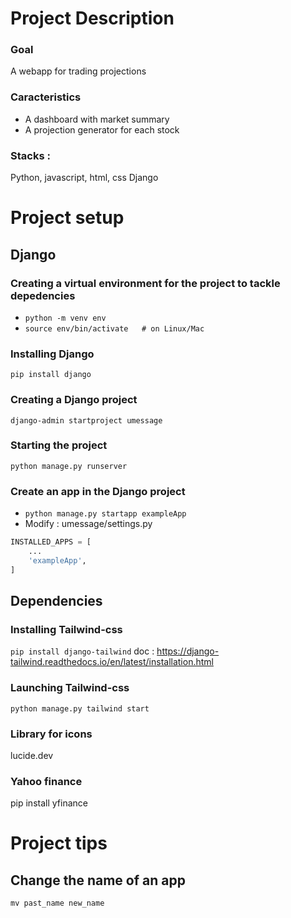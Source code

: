 # Project Description
### Goal
A webapp for trading projections 
### Caracteristics
- A dashboard with market summary
- A projection generator for each stock
### Stacks :
Python, javascript, html, css
Django

# Project setup
## Django
### Creating a virtual environment for the project to tackle depedencies
- ```python -m venv env```
- ```source env/bin/activate   # on Linux/Mac```
### Installing Django
```pip install django```
### Creating a Django project
```django-admin startproject umessage```
### Starting the project
```python manage.py runserver```
### Create an app in the Django project
- ```python manage.py startapp exampleApp```
- Modify : umessage/settings.py
```python
INSTALLED_APPS = [
    ...
    'exampleApp',
]
```
## Dependencies
### Installing Tailwind-css
```pip install django-tailwind```
doc : https://django-tailwind.readthedocs.io/en/latest/installation.html
### Launching Tailwind-css
```python manage.py tailwind start```
### Library for icons
lucide.dev
### Yahoo finance
pip install yfinance


# Project tips
## Change the name of an app
```mv past_name new_name```